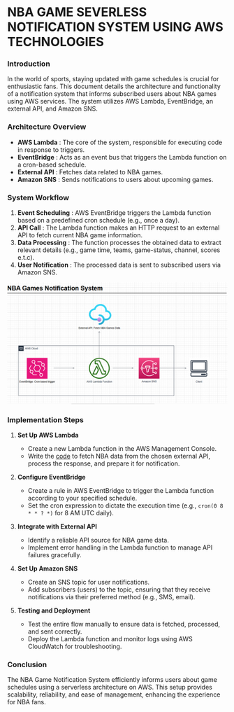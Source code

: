# NBA GAME SEVERLESS NOTIFICATION SYSTEM USING AWS TECHNOLOGIES

### Introduction

In the world of sports, staying updated with game schedules is crucial for enthusiastic fans. This document details the architecture and functionality of a notification system that informs subscribed users about NBA games using AWS services. The system utilizes AWS Lambda, EventBridge, an external API, and Amazon SNS.

### Architecture Overview

* **AWS Lambda** : The core of the system, responsible for executing code in response to triggers.
* **EventBridge** : Acts as an event bus that triggers the Lambda function on a cron-based schedule.
* **External API** : Fetches data related to NBA games.
* **Amazon SNS** : Sends notifications to users about upcoming games.

### System Workflow

1. **Event Scheduling** : AWS EventBridge triggers the Lambda function based on a predefined cron schedule (e.g., once a day).
2. **API Call** : The Lambda function makes an HTTP request to an external API to fetch current NBA game information.
3. **Data Processing** : The function processes the obtained data to extract relevant details (e.g., game time, teams, game-status, channel, scores e.t.c).
4. **User Notification** : The processed data is sent to subscribed users via Amazon SNS.

![img](./Screenshot%202025-01-11%20072052.png)

### Implementation Steps

1. **Set Up AWS Lambda**

   * Create a new Lambda function in the AWS Management Console.
   * Write the [code](./lambda_function/main.py) to fetch NBA data from the chosen external API, process the response, and prepare it for notification.
2. **Configure EventBridge**

   * Create a rule in AWS EventBridge to trigger the Lambda function according to your specified schedule.
   * Set the cron expression to dictate the execution time (e.g., `cron(0 8 * * ? *)` for 8 AM UTC daily).
3. **Integrate with External API**

   * Identify a reliable API source for NBA game data.
   * Implement error handling in the Lambda function to manage API failures gracefully.
4. **Set Up Amazon SNS**

   * Create an SNS topic for user notifications.
   * Add subscribers (users) to the topic, ensuring that they receive notifications via their preferred method (e.g., SMS, email).
5. **Testing and Deployment**

   * Test the entire flow manually to ensure data is fetched, processed, and sent correctly.
   * Deploy the Lambda function and monitor logs using AWS CloudWatch for troubleshooting.

### Conclusion

The NBA Game Notification System efficiently informs users about game schedules using a serverless architecture on AWS. This setup provides scalability, reliability, and ease of management, enhancing the experience for NBA fans.
